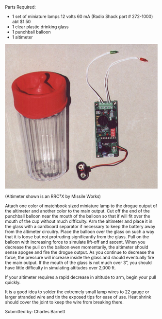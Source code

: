 Parts Required:

- 1 set of miniature lamps 12 volts 60 mA (Radio Shack part # 272-1000) abt $1.50
- 1 clear plastic drinking glass
- 1 punchball balloon
- 1 altimeter

![](/images/barotest_parts.jpg)

(Altimeter shown is an RRC²X by Missile Works)

Attach one color of matchbook sized miniature lamp to the drogue output of the altimeter and another color to the main output. Cut off the end of the punchball balloon near the mouth of the balloon so that if will fit over the mouth of the cup without much difficulty. Arm the altimeter and place it in the glass with a cardboard separator if necessary to keep the battery away from the altimeter circuitry. Place the balloon over the glass on such a way that it is loose but not protruding significantly from the glass. Pull on the balloon with increasing force to simulate lift-off and ascent. When you decrease the pull on the balloon even momentarily, the altimeter should sense apogee and fire the drogue output. As you continue to decrease the force, the pressure will increase inside the glass and should eventually fire the main output. If the mouth of the glass is not much over 3”, you should have little difficulty in simulating altitudes over 2,000 ft.

If your altimeter requires a rapid decrease in altitude to arm, begin your pull quickly.

It is a good idea to solder the extremely small lamp wires to 22 gauge or larger stranded wire and tin the exposed tips for ease of use. Heat shrink should cover the joint to keep the wire from breaking there.

Submitted by: Charles Barnett

